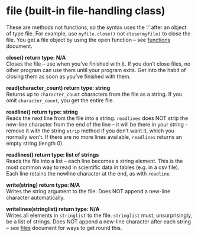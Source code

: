 file (built-in file-handling class)
===================================

These are methods not functions, so the syntax uses the ‘.’ after an object of type file. For example, use `myfile.close()` not `close(myfile)` 
to close the file. You get a file object by using the open function – see [functions](functions.md) document.

**close() return type: N/A**
<br />Closes the file – use when you’ve finished with it. If you don’t close files, no other program can use them until your program exits. Get into the habit of closing them as soon as you’ve finished with them. 

**read(character_count) return type: string**
<br />Returns up to `character_count` characters from the file as a string. If you omit `character_count`, you get the entire file.

**readline() return type: string**
<br />Reads the next line from the file into a string. `readlines` does NOT strip the new-line character from the end of the line – 
it will be there in your string - remove it with the string `strip` method if you don’t want it, which you normally won’t. 
If there are no more lines available, `readlines` returns an empty string (length 0).

**readlines() return type: list of strings**
<br />Reads the file into a list – each line becomes a string element. This is the most common way to read in scientific data in tables (e.g. in a csv file). 
Each line retains the newline character at the end, as with `readline`.

**write(string) return type: N/A**
<br />Writes the string argument to the file. Does NOT append a new-line character automatically.

**writelines(stringlist) return type: N/A**
<br />Writes all elements in `stringlist` to the file. `stringlist` must, unsurprisingly, be a list of strings. 
Does NOT append a new-line character after each string – see [files](files.md) document for ways to get round this. 
